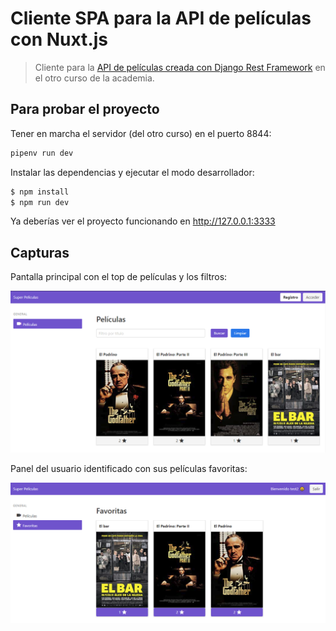 # Cliente SPA para la API de películas con Nuxt.js

> Cliente para la [API de películas creada con Django Rest Framework](https://www.hektorprofe.net/curso/proyecto-api-peliculas-django-rest-framework) en el otro curso de la academia.

## Para probar el proyecto

Tener en marcha el servidor (del otro curso) en el puerto 8844:

``` bash
pipenv run dev
```

Instalar las dependencias y ejecutar el modo desarrollador:

``` bash
$ npm install
$ npm run dev
```

Ya deberías ver el proyecto funcionando en http://127.0.0.1:3333

## Capturas

Pantalla principal con el top de películas y los filtros:

<img src="/docs/peliculas.png" />

Panel del usuario identificado con sus películas favoritas:

<img src="/docs/favoritas.png" />
